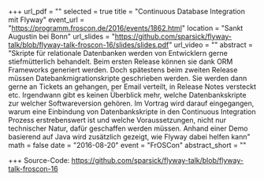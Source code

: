 +++
url_pdf = ""
selected = true
title = "Continuous Database Integration mit Flyway"
event_url = "https://programm.froscon.de/2016/events/1862.html"
location = "Sankt Augustin bei Bonn"
url_slides = "https://github.com/sparsick/flyway-talk/blob/flyway-talk-froscon-16/slides/slides.pdf"
url_video = ""
abstract = "Skripte für relationale Datenbanken werden von Entwicklern gerne stiefmütterlich behandelt. Beim ersten Release können sie dank ORM Frameworks generiert werden. Doch spätestens beim zweiten Release müssen Datebankmigrationskripte geschrieben werden. Sie werden dann gerne an Tickets an gehangen, per Email verteilt, in Release Notes versteckt etc. Irgendwann gibt es keinen Überblick mehr, welche Datenbankskripte zur welcher Softwareversion gehören. Im Vortrag wird darauf eingegangen, warum eine Einbindung von Datenbankskripte in den Continuous Integration Prozess erstrebenswert ist und welche Voraussetzungen, nicht nur technischer Natur, dafür geschaffen werden müssen. Anhand einer Demo basierend auf Java wird zusätzlich gezeigt, wie Flyway dabei helfen kann"
math = false
date = "2016-08-20"
event = "FrOSCon"
abstract_short = ""

+++
Source-Code: https://github.com/sparsick/flyway-talk/blob/flyway-talk-froscon-16
